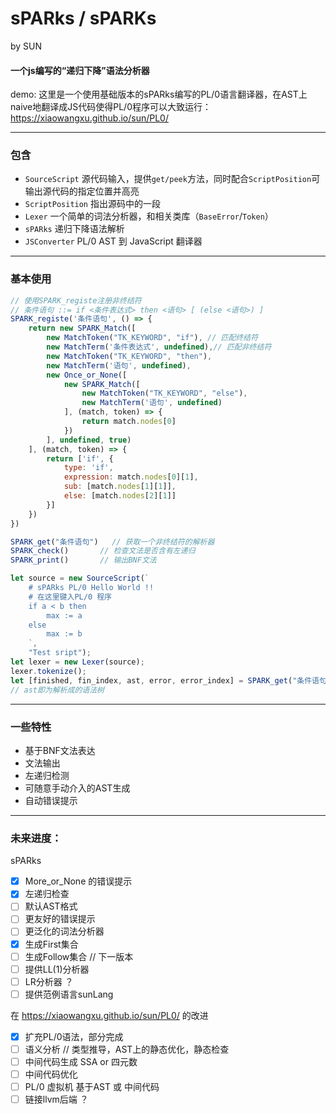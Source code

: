 # **sPARks** / **sPARKs**
by SUN

#### 一个js编写的“递归下降”语法分析器

demo: 这里是一个使用基础版本的sPARks编写的PL/0语言翻译器，在AST上naive地翻译成JS代码使得PL/0程序可以大致运行：https://xiaowangxu.github.io/sun/PL0/

-----
### 包含
- ```SourceScript``` 源代码输入，提供```get/peek```方法，同时配合```ScriptPosition```可输出源代码的指定位置并高亮
- ```ScriptPosition``` 指出源码中的一段
- ```Lexer``` 一个简单的词法分析器，和相关类库（```BaseError```/```Token```）
- ```sPARks``` 递归下降语法解析
- ```JSConverter``` PL/0 AST 到 JavaScript 翻译器

----
### 基本使用
```js
// 使用SPARK_registe注册非终结符
// 条件语句 ::= if <条件表达式> then <语句> [ (else <语句>) ]
SPARK_registe('条件语句', () => {
	return new SPARK_Match([
		new MatchToken("TK_KEYWORD", "if"), // 匹配终结符
		new MatchTerm('条件表达式', undefined),// 匹配非终结符
		new MatchToken("TK_KEYWORD", "then"),
		new MatchTerm('语句', undefined),
		new Once_or_None([
			new SPARK_Match([
				new MatchToken("TK_KEYWORD", "else"),
				new MatchTerm('语句', undefined)
			], (match, token) => {
				return match.nodes[0]
			})
		], undefined, true)
	], (match, token) => {
		return ['if', {
			type: 'if',
			expression: match.nodes[0][1],
			sub: [match.nodes[1][1]],
			else: [match.nodes[2][1]]
		}]
	})
})

SPARK_get("条件语句")	// 获取一个非终结符的解析器
SPARK_check()		// 检查文法是否含有左递归
SPARK_print()		// 输出BNF文法

let source = new SourceScript(`
	# sPARks PL/0 Hello World !!
	# 在这里键入PL/0 程序
	if a < b then
		max := a
	else
		max := b
	`, 
	"Test sript");
let lexer = new Lexer(source);
lexer.tokenize();
let [finished, fin_index, ast, error, error_index] = SPARK_get("条件语句").match(lexer.tokens);
// ast即为解析成的语法树
```

---
### 一些特性
- 基于BNF文法表达
- 文法输出
- 左递归检测
- 可随意手动介入的AST生成
- 自动错误提示

---
### **未来进度：**
sPARks
- [x] More_or_None 的错误提示
- [x] 左递归检查
- [ ] 默认AST格式
- [ ] 更友好的错误提示
- [ ] 更泛化的词法分析器
- [x] 生成First集合
- [ ] 生成Follow集合 // 下一版本
- [ ] 提供LL(1)分析器
- [ ] LR分析器 ？
- [ ] 提供范例语言sunLang

在 https://xiaowangxu.github.io/sun/PL0/ 的改进
- [x] 扩充PL/0语法，部分完成
- [ ] 语义分析 // 类型推导，AST上的静态优化，静态检查
- [ ] 中间代码生成 SSA or 四元数
- [ ] 中间代码优化
- [ ] PL/0 虚拟机 基于AST 或 中间代码
- [ ] 链接llvm后端 ？